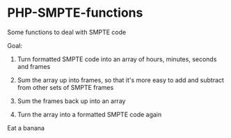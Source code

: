 PHP-SMPTE-functions
===================

Some functions to deal with SMPTE code

Goal:

1) Turn formatted SMPTE code into an array of hours, minutes, seconds and frames

2) Sum the array up into frames, so that it's more easy to add and subtract from other sets of SMPTE frames

3) Sum the frames back up into an array

4) Turn the array into a formatted SMPTE code again

Eat a banana
